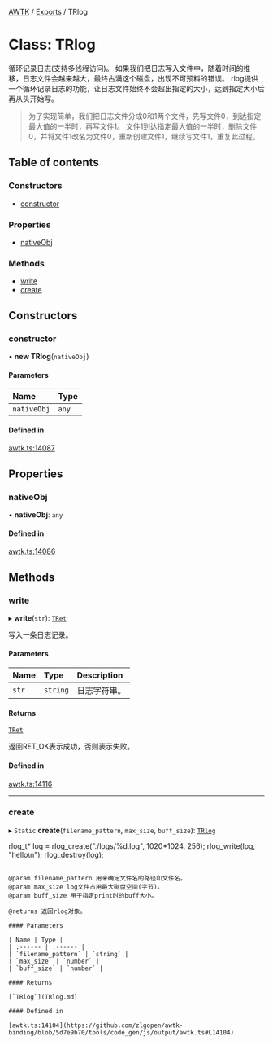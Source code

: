 [AWTK](../README.md) / [Exports](../modules.md) / TRlog

# Class: TRlog

循环记录日志(支持多线程访问)。
如果我们把日志写入文件中，随着时间的推移，日志文件会越来越大，最终占满这个磁盘，出现不可预料的错误。
rlog提供一个循环记录日志的功能，让日志文件始终不会超出指定的大小，达到指定大小后再从头开始写。

> 为了实现简单，我们把日志文件分成0和1两个文件，先写文件0，到达指定最大值的一半时，再写文件1。
> 文件1到达指定最大值的一半时，删除文件0，并将文件1改名为文件0，重新创建文件1，继续写文件1，重复此过程。

## Table of contents

### Constructors

- [constructor](TRlog.md#constructor)

### Properties

- [nativeObj](TRlog.md#nativeobj)

### Methods

- [write](TRlog.md#write)
- [create](TRlog.md#create)

## Constructors

### constructor

• **new TRlog**(`nativeObj`)

#### Parameters

| Name | Type |
| :------ | :------ |
| `nativeObj` | `any` |

#### Defined in

[awtk.ts:14087](https://github.com/zlgopen/awtk-binding/blob/5d7e9b70/tools/code_gen/js/output/awtk.ts#L14087)

## Properties

### nativeObj

• **nativeObj**: `any`

#### Defined in

[awtk.ts:14086](https://github.com/zlgopen/awtk-binding/blob/5d7e9b70/tools/code_gen/js/output/awtk.ts#L14086)

## Methods

### write

▸ **write**(`str`): [`TRet`](../enums/TRet.md)

写入一条日志记录。

#### Parameters

| Name | Type | Description |
| :------ | :------ | :------ |
| `str` | `string` | 日志字符串。 |

#### Returns

[`TRet`](../enums/TRet.md)

返回RET_OK表示成功，否则表示失败。

#### Defined in

[awtk.ts:14116](https://github.com/zlgopen/awtk-binding/blob/5d7e9b70/tools/code_gen/js/output/awtk.ts#L14116)

___

### create

▸ `Static` **create**(`filename_pattern`, `max_size`, `buff_size`): [`TRlog`](TRlog.md)

rlog_t* log = rlog_create("./logs/%d.log", 1020*1024, 256);
rlog_write(log, "hello\n");
rlog_destroy(log);
```

@param filename_pattern 用来确定文件名的路径和文件名。
@param max_size log文件占用最大磁盘空间(字节)。
@param buff_size 用于指定print时的buff大小。

@returns 返回rlog对象。

#### Parameters

| Name | Type |
| :------ | :------ |
| `filename_pattern` | `string` |
| `max_size` | `number` |
| `buff_size` | `number` |

#### Returns

[`TRlog`](TRlog.md)

#### Defined in

[awtk.ts:14104](https://github.com/zlgopen/awtk-binding/blob/5d7e9b70/tools/code_gen/js/output/awtk.ts#L14104)
